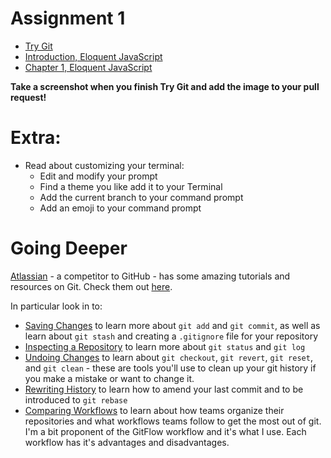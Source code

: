 # Assignment 1
* [Try Git](https://www.codeschool.com/courses/try-git)
* [Introduction, Eloquent JavaScript](http://eloquentjavascript.net/00_intro.html)
* [Chapter 1, Eloquent JavaScript](http://eloquentjavascript.net/01_values.html)

**Take a screenshot when you finish Try Git and add the image to your pull request!**

# Extra:
* Read about customizing your terminal:
  * Edit and modify your prompt
  * Find a theme you like add it to your Terminal
  * Add the current branch to your command prompt
  * Add an emoji to your command prompt

# Going Deeper
[Atlassian](https://www.atlassian.com) - a competitor to GitHub - has some amazing tutorials and resources on Git. Check them out [here](https://www.atlassian.com/git/tutorials).

In particular look in to:
* [Saving Changes](https://www.atlassian.com/git/tutorials/saving-changes) to learn more about `git add` and `git commit`, as well as learn about `git stash` and creating a `.gitignore` file for your repository
* [Inspecting a Repository](https://www.atlassian.com/git/tutorials/inspecting-a-repository) to learn more about `git status` and `git log`
* [Undoing Changes](https://www.atlassian.com/git/tutorials/undoing-changes) to learn about `git checkout`, `git revert`, `git reset`, and `git clean` - these are tools you'll use to clean up your git history if you make a mistake or want to change it.
* [Rewriting History](https://www.atlassian.com/git/tutorials/rewriting-history) to learn how to amend your last commit and to be introduced to `git rebase`
* [Comparing Workflows](https://www.atlassian.com/git/tutorials/comparing-workflows) to learn about how teams organize their repositories and what workflows teams follow to get the most out of git. I'm a bit proponent of the GitFlow workflow and it's what I use. Each workflow has it's advantages and disadvantages.
